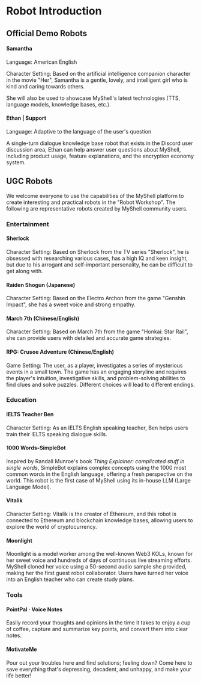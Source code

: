 # Robot Introduction

## Official Demo Robots

#### Samantha

Language: American English

Character Setting: Based on the artificial intelligence companion character in the movie "Her", Samantha is a gentle, lovely, and intelligent girl who is kind and caring towards others.

She will also be used to showcase MyShell's latest technologies (TTS, language models, knowledge bases, etc.).

#### Ethan | Support

Language: Adaptive to the language of the user's question

A single-turn dialogue knowledge base robot that exists in the Discord user discussion area, Ethan can help answer user questions about MyShell, including product usage, feature explanations, and the encryption economy system.

## UGC Robots

We welcome everyone to use the capabilities of the MyShell platform to create interesting and practical robots in the "Robot Workshop". The following are representative robots created by MyShell community users.

### Entertainment

#### Sherlock

Character Setting: Based on Sherlock from the TV series "Sherlock", he is obsessed with researching various cases, has a high IQ and keen insight, but due to his arrogant and self-important personality, he can be difficult to get along with.

#### Raiden Shogun (Japanese)

Character Setting: Based on the Electro Archon from the game "Genshin Impact", she has a sweet voice and strong empathy.

#### March 7th (Chinese/English)

Character Setting: Based on March 7th from the game "Honkai: Star Rail", she can provide users with detailed and accurate game strategies.

#### RPG: Crusoe Adventure (Chinese/English)

Game Setting: The user, as a player, investigates a series of mysterious events in a small town. The game has an engaging storyline and requires the player's intuition, investigative skills, and problem-solving abilities to find clues and solve puzzles. Different choices will lead to different endings.

### Education

#### IELTS Teacher Ben

Character Setting: As an IELTS English speaking teacher, Ben helps users train their IELTS speaking dialogue skills.

#### 1000 Words-SimpleBot

Inspired by Randall Munroe's book _Thing Explainer: complicated stuff in single words_, SimpleBot explains complex concepts using the 1000 most common words in the English language, offering a fresh perspective on the world. This robot is the first case of MyShell using its in-house LLM (Large Language Model).

#### Vitalik

Character Setting: Vitalik is the creator of Ethereum, and this robot is connected to Ethereum and blockchain knowledge bases, allowing users to explore the world of cryptocurrency.

#### Moonlight

Moonlight is a model worker among the well-known Web3 KOLs, known for her sweet voice and hundreds of days of continuous live streaming efforts. MyShell cloned her voice using a 50-second audio sample she provided, making her the first guest robot collaborator. Users have turned her voice into an English teacher who can create study plans.

### Tools

#### PointPal · Voice Notes

Easily record your thoughts and opinions in the time it takes to enjoy a cup of coffee, capture and summarize key points, and convert them into clear notes.

#### MotivateMe

Pour out your troubles here and find solutions; feeling down? Come here to save everything that's depressing, decadent, and unhappy, and make your life better!

####